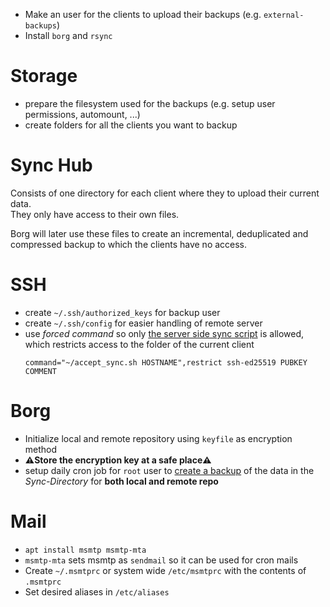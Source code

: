 - Make an user for the clients to upload their backups (e.g. `external-backups`)
- Install `borg` and `rsync`

# Storage
- prepare the filesystem used for the backups (e.g. setup user permissions, automount, ...)
- create folders for all the clients you want to backup

# Sync Hub
Consists of one directory for each client where they to upload their current data. \
They only have access to their own files.

Borg will later use these files to create an incremental, deduplicated and compressed backup to which the clients have no access.

# SSH
- create `~/.ssh/authorized_keys` for backup user
- create `~/.ssh/config` for easier handling of remote server
- use *forced command* so only [the server side sync script](accept_sync.sh) is allowed, which restricts access to the folder of the current client
  ```
  command="~/accept_sync.sh HOSTNAME",restrict ssh-ed25519 PUBKEY COMMENT
  ```

# Borg
- Initialize local and remote repository using `keyfile` as encryption method
- **⚠️Store the encryption key at a safe place⚠️**
- setup daily cron job for `root` user to [create a backup](borg_backup.sh) of the data in the *Sync-Directory* for **both local and remote repo**

# Mail
- `apt install msmtp msmtp-mta`
- `msmtp-mta` sets msmtp as `sendmail` so it can be used for cron mails
- Create `~/.msmtprc` or system wide `/etc/msmtprc` with the contents of `.msmtprc`
- Set desired aliases in `/etc/aliases`
